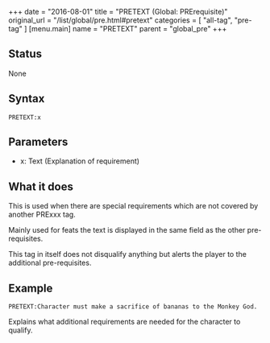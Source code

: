 +++
date = "2016-08-01"
title = "PRETEXT (Global: PRErequisite)"
original_url = "/list/global/pre.html#pretext"
categories = [ "all-tag", "pre-tag" ]
[menu.main]
    name = "PRETEXT"
    parent = "global_pre"
+++

## Status

None

## Syntax

`PRETEXT:x`

## Parameters

-   x: Text (Explanation of requirement)



What it does
------------

This is used when there are special requirements which are not covered
by another PRExxx tag.

Mainly used for feats the text is displayed in the same field as the
other pre-requisites.

This tag in itself does not disqualify anything but alerts the player to
the additional pre-requisites.

Example
-------

`PRETEXT:Character must make a sacrifice of bananas to the Monkey God.`

Explains what additional requirements are needed for the character to
qualify.

